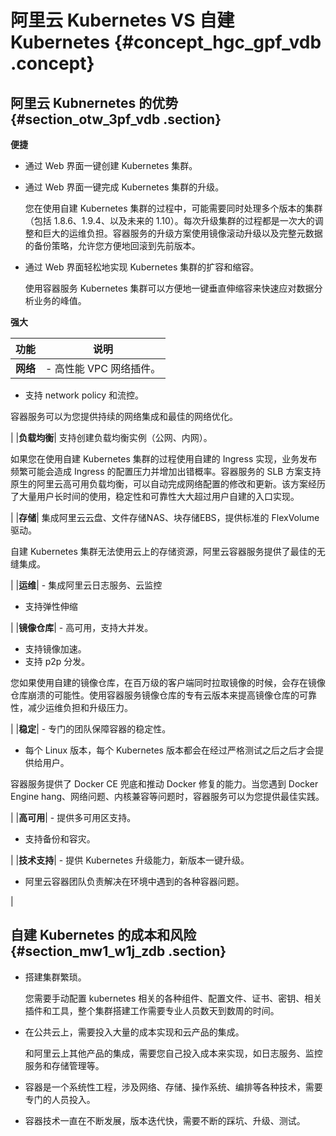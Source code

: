 # 阿里云 Kubernetes VS 自建 Kubernetes {#concept_hgc_gpf_vdb .concept}

## 阿里云 Kubnernetes 的优势 {#section_otw_3pf_vdb .section}

**便捷**

-   通过 Web 界面一键创建 Kubernetes 集群。
-   通过 Web 界面一键完成 Kubernetes 集群的升级。

    您在使用自建 Kubernetes 集群的过程中，可能需要同时处理多个版本的集群（包括 1.8.6、1.9.4、以及未来的 1.10）。每次升级集群的过程都是一次大的调整和巨大的运维负担。容器服务的升级方案使用镜像滚动升级以及完整元数据的备份策略，允许您方便地回滚到先前版本。

-   通过 Web 界面轻松地实现 Kubernetes 集群的扩容和缩容。

    使用容器服务 Kubernetes 集群可以方便地一键垂直伸缩容来快速应对数据分析业务的峰值。


**强大**

|功能|说明|
|--|--|
|**网络**| -   高性能 VPC 网络插件。
-   支持 network policy 和流控。

 容器服务可以为您提供持续的网络集成和最佳的网络优化。

 |
|**负载均衡**| 支持创建负载均衡实例（公网、内网）。

 如果您在使用自建 Kubernetes 集群的过程使用自建的 Ingress 实现，业务发布频繁可能会造成 Ingress 的配置压力并增加出错概率。容器服务的 SLB 方案支持原生的阿里云高可用负载均衡，可以自动完成网络配置的修改和更新。该方案经历了大量用户长时间的使用，稳定性和可靠性大大超过用户自建的入口实现。

 |
|**存储**| 集成阿里云云盘、文件存储NAS、块存储EBS，提供标准的 FlexVolume 驱动。

 自建 Kubernetes 集群无法使用云上的存储资源，阿里云容器服务提供了最佳的无缝集成。

 |
|**运维**| -   集成阿里云日志服务、云监控
-   支持弹性伸缩

 |
|**镜像仓库**| -   高可用，支持大并发。
-   支持镜像加速。
-   支持 p2p 分发。

 您如果使用自建的镜像仓库，在百万级的客户端同时拉取镜像的时候，会存在镜像仓库崩溃的可能性。使用容器服务镜像仓库的专有云版本来提高镜像仓库的可靠性，减少运维负担和升级压力。

 |
|**稳定**| -   专门的团队保障容器的稳定性。
-   每个 Linux 版本，每个 Kubernetes 版本都会在经过严格测试之后之后才会提供给用户。

 容器服务提供了 Docker CE 兜底和推动 Docker 修复的能力。当您遇到 Docker Engine hang、网络问题、内核兼容等问题时，容器服务可以为您提供最佳实践。

 |
|**高可用**| -   提供多可用区支持。
-   支持备份和容灾。

 |
|**技术支持**| -   提供 Kubernetes 升级能力，新版本一键升级。
-   阿里云容器团队负责解决在环境中遇到的各种容器问题。

 |

## 自建 Kubernetes 的成本和风险 {#section_mw1_w1j_zdb .section}

-   搭建集群繁琐。

    您需要手动配置 kubernetes 相关的各种组件、配置文件、证书、密钥、相关插件和工具，整个集群搭建工作需要专业人员数天到数周的时间。

-   在公共云上，需要投入大量的成本实现和云产品的集成。

    和阿里云上其他产品的集成，需要您自己投入成本来实现，如日志服务、监控服务和存储管理等。

-   容器是一个系统性工程，涉及网络、存储、操作系统、编排等各种技术，需要专门的人员投入。
-   容器技术一直在不断发展，版本迭代快，需要不断的踩坑、升级、测试。

